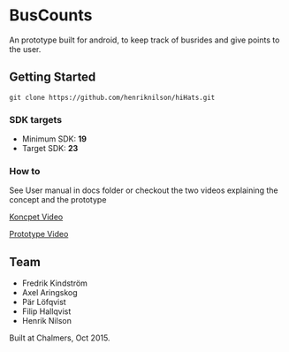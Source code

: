 BusCounts
=========

An prototype built for android, to keep track of busrides and give points to the user.

## Getting Started

	git clone https://github.com/henriknilson/hiHats.git

### SDK targets

- Minimum SDK: 		**19**
- Target SDK:		**23**

### How to

See User manual in docs folder
or
checkout the two videos explaining the concept and the prototype

[Koncpet Video](https://www.youtube.com/watch?v=fm9I-2A2CJM)

[Prototype Video](https://www.youtube.com/watch?v=-hmMvpPmy8o)

## Team

- Fredrik Kindström
- Axel Aringskog
- Pär Löfqvist
- Filip Hallqvist
- Henrik Nilson

Built at Chalmers, Oct 2015.
